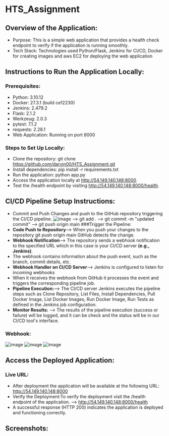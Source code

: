 # HTS_Assignment
## Overview of the Application:
- Purpose: This is a simple web application that provides a health check endpoint to verify if the application is running smoothly.
- Tech Stack: Technologies used Python/Flask, Jenkins for CI/CD, Docker for creating images and aws EC2 for deploying the web application
## Instructions to Run the Application Locally:
### Prerequisites:
- Python: 3.10.12
- Docker: 27.3.1 (build ce12230)
- Jenkins: 2.479.2
- Flask: 2.1.2
- Werkzeug: 2.0.3
- pytest: 7.1.2
- requests: 2.28.1
- Web Application: Running on port 8000
### Steps to Set Up Locally:
- Clone the repository: git clone https://github.com/darvin00/HTS_Assignment.git
- Install dependencies: pip install -r requirements.txt
- Run the application: python app.py 
- Access the application locally at http://54.149.140.148:8000.
- Test the /health endpoint by visiting http://54.149.140.148:8000/health.
## CI/CD Pipeline Setup Instructions:
- Commit and Push Changes and push to the GitHub repository triggering the CI/CD pipeline.
![image](https://github.com/user-attachments/assets/9e61c268-a38b-4b4b-a3b6-56210f6cff73)
--> git add .
--> git commit -m "updated commit"
--> git push origin main
###Trigger the Pipeline:
- **Code Push to Repository**--> When you push your changes to the repository git push origin main GitHub detects the change.
- **Webhook Notification**--> The repository sends a webhook notification to the specified URL which in this case is your CI/CD server **(e.g., Jenkins)**.
- The webhook contains information about the push event, such as the branch, commit details, etc.
- **Webhook Handler on CI/CD Server**--> Jenkins is configured to listen for incoming webhooks
- When it receives the webhook from GitHub it processes the event and triggers the corresponding pipeline job.
- **Pipeline Execution:**--> The CI/CD server Jenkins executes the pipeline steps such as Clone Repository, List Files, Install Dependencies, Pull Docker Image, List Docker Images, Run Docker Image, Run Tests as defined in the Jenkins job configuration.
- **Monitor Results:** --> The results of the pipeline execution (success or failure) will be logged, and it can be check and the status will be in our CI/CD tool's interface.
### Webhook:
![image](https://github.com/user-attachments/assets/ea7b8cdc-2f77-40c2-89b5-ab2a333daf30)
![image](https://github.com/user-attachments/assets/cca2d5fb-1c0c-4657-a757-63b28cb5ddb4)
![image](https://github.com/user-attachments/assets/9ed2cf11-8ea5-4c8c-9f22-2a0cad9888b6)
## Access the Deployed Application:
### Live URL:
- After deployment the application will be available at the following URL: http://54.149.140.148:8000
- Verify the Deployment:To verify the deployment visit the /health endpoint of the application. --> http://54.149.140.148:8000/health
- A successful response (HTTP 200) indicates the application is deployed and functioning correctly.
## Screenshots:

